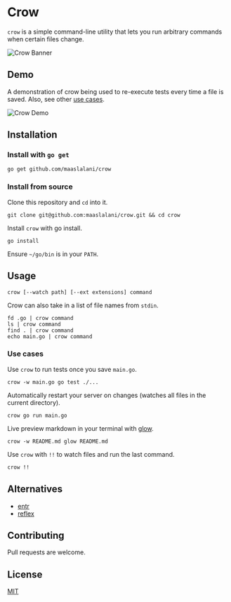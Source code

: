 # Crow
`crow` is a simple command-line utility that lets you run arbitrary commands when certain files change.

![Crow Banner](../assets/banner.png)

## Demo
A demonstration of crow being used to re-execute tests every time a file is saved. Also, see other [use cases](#use-cases).

![Crow Demo](../assets/crow.gif)

## Installation
### Install with `go get`
```
go get github.com/maaslalani/crow
```

### Install from source

Clone this repository and `cd` into it.
```
git clone git@github.com:maaslalani/crow.git && cd crow
```

Install `crow` with go install.
```
go install
```

Ensure `~/go/bin` is in your `PATH`.

## Usage
```
crow [--watch path] [--ext extensions] command
```

Crow can also take in a list of file names from `stdin`.

```
fd .go | crow command
ls | crow command
find . | crow command
echo main.go | crow command
```

### Use cases

Use `crow` to run tests once you save `main.go`.
```
crow -w main.go go test ./...
```

Automatically restart your server on changes (watches all files in the current directory).
```
crow go run main.go
```

Live preview markdown in your terminal with [glow](https://github.com/charmbracelet/glow).
```
crow -w README.md glow README.md
```

Use `crow` with `!!` to watch files and run the last command.
```bash
crow !!
```

## Alternatives
* [entr](https://github.com/eradman/entr/)
* [reflex](https://github.com/cespare/reflex)

## Contributing
Pull requests are welcome.

## License
[MIT](https://choosealicense.com/licenses/mit/)
